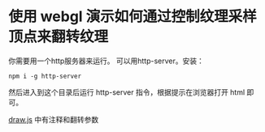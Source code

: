 # 使用 webgl 演示如何通过控制纹理采样顶点来翻转纹理

你需要用一个http服务器来运行。
可以用http-server。安装：

```shell
npm i -g http-server
```

然后进入到这个目录后运行 http-server 指令，根据提示在浏览器打开 html 即可。

[draw.js](draw.js) 中有注释和翻转参数
